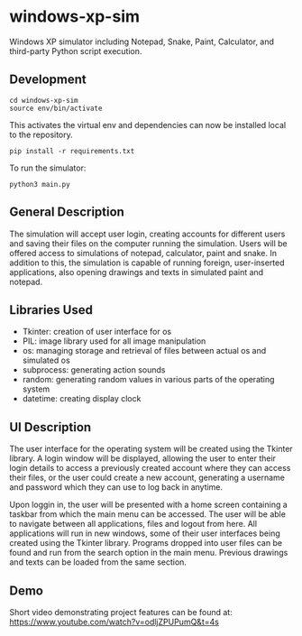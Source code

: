 # windows-xp-sim

Windows XP simulator including Notepad, Snake, Paint, Calculator, and third-party Python script execution.

## Development

```
cd windows-xp-sim
source env/bin/activate
```

This activates the virtual env and dependencies can now be installed local to the repository.

```
pip install -r requirements.txt
```

To run the simulator:

```
python3 main.py
```

## General Description

The simulation will accept user login, creating accounts for different users and saving their files on the computer running the simulation. Users will be offered access to simulations of notepad, calculator, paint and snake. In addition to this, the simulation is capable of running foreign, user-inserted applications, also opening drawings and texts in simulated paint and notepad.

## Libraries Used

- Tkinter: creation of user interface for os
- PIL: image library used for all image manipulation
- os: managing storage and retrieval of files between actual os and simulated os
- subprocess: generating action sounds
- random: generating random values in various parts of the operating system
- datetime: creating display clock

## UI Description

The user interface for the operating system will be created using the Tkinter library. A login window will be displayed, allowing the user to enter their login details to access a previously created account where they can access their files, or the user could create a new account, generating a username and password which they can use to log back in anytime.

Upon loggin in, the user will be presented with a home screen containing a taskbar from which the main menu can be accessed. The user will be able to navigate between all applications, files and logout from here. All applications will run in new windows, some of their user interfaces being created using the Tkinter library. Programs dropped into user files can be found and run from the search option in the main menu. Previous drawings and texts can be loaded from the same section.

## Demo

Short video demonstrating project features can be found at: https://www.youtube.com/watch?v=odljZPUPumQ&t=4s

